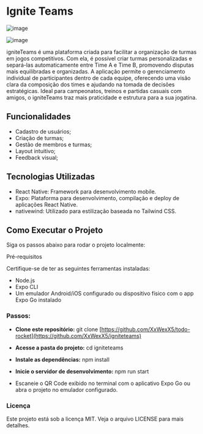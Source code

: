 # Ignite Teams

![image](https://github.com/user-attachments/assets/91229318-9905-4aa6-b98d-7e37bac0b2b1)

![image](https://github.com/user-attachments/assets/73ac4529-9253-4512-b65c-5f5d1f2d2cd4)

igniteTeams é uma plataforma criada para facilitar a organização de turmas em jogos competitivos. Com ela, é possível criar turmas personalizadas e separá-las automaticamente entre Time A e Time B, promovendo disputas mais equilibradas e organizadas. A aplicação permite o gerenciamento individual de participantes dentro de cada equipe, oferecendo uma visão clara da composição dos times e ajudando na tomada de decisões estratégicas. Ideal para campeonatos, treinos e partidas casuais com amigos, o igniteTeams traz mais praticidade e estrutura para a sua jogatina.

## Funcionalidades

- Cadastro de usuários;
- Criação de turmas;
- Gestão de membros e turmas;
- Layout intuitivo;
- Feedback visual;

## Tecnologias Utilizadas

- React Native: Framework para desenvolvimento mobile.
- Expo: Plataforma para desenvolvimento, compilação e deploy de aplicações React Native.
- nativewind: Utilizado para estilização baseada no Tailwind CSS.

## Como Executar o Projeto

Siga os passos abaixo para rodar o projeto localmente:

Pré-requisitos

Certifique-se de ter as seguintes ferramentas instaladas:

- Node.js
- Expo CLI
- Um emulador Android/iOS configurado ou dispositivo físico com o app Expo Go instalado

### Passos:

- **Clone este repositório:**
git clone [https://github.com/XxWexX5/todo-rocket](https://github.com/XxWexX5/igniteteams)

- **Acesse a pasta do projeto:**
cd igniteteams

- **Instale as dependências:**
npm install

- **Inicie o servidor de desenvolvimento:**
npm run start

- Escaneie o QR Code exibido no terminal com o aplicativo Expo Go ou abra o projeto no emulador configurado.

### Licença

Este projeto está sob a licença MIT. Veja o arquivo LICENSE para mais detalhes.
